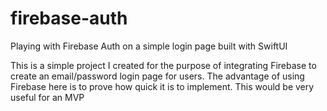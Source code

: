 # firebase-auth
Playing with Firebase Auth on a simple login page built with SwiftUI

This is a simple project I created for the purpose of integrating Firebase to create an email/password login page for users. The advantage of using Firebase here is to prove how quick it is to implement. This would be very useful for an MVP
